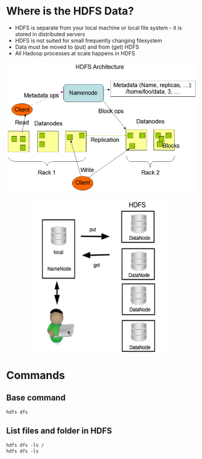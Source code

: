 # Where is the HDFS Data?

- HDFS is separate from your local machine or local file system - it is stored in distributed servers
- HDFS is not suited for small frequently changing filesystem
- Data must be moved to (put) and from (get) HDFS
- All Hadoop processes at scale happens in HDFS


<p align="center">
    <img src="https://github.com/jafarijason/data-scale/raw/main/assets/images/hdfsarchitecture.gif" alt="Hadoop Architecture"/>
</p>
<p align="center">
    <img src="https://github.com/jafarijason/data-scale/raw/main/assets/images/hdfs001.png" alt="Hadoop Architecture"/>
</p>

# Commands


## Base command
```
hdfs dfs
```

## List files and folder in HDFS
```
hdfs dfs -ls /
hdfs dfs -ls
```

